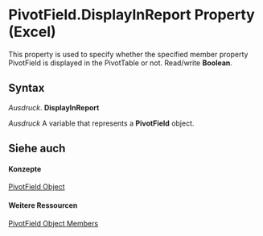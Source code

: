 
# PivotField.DisplayInReport Property (Excel)

This property is used to specify whether the specified member property PivotField is displayed in the PivotTable or not. Read/write  **Boolean**.


## Syntax

 _Ausdruck_. **DisplayInReport**

 _Ausdruck_ A variable that represents a **PivotField** object.


## Siehe auch


#### Konzepte


[PivotField Object](52784960-e2da-b43a-1e37-2d4dae61c6d8.md)
#### Weitere Ressourcen


[PivotField Object Members](http://msdn.microsoft.com/library/4a6ea12a-072c-a386-c855-7bf5f6eadd46%28Office.15%29.aspx)
